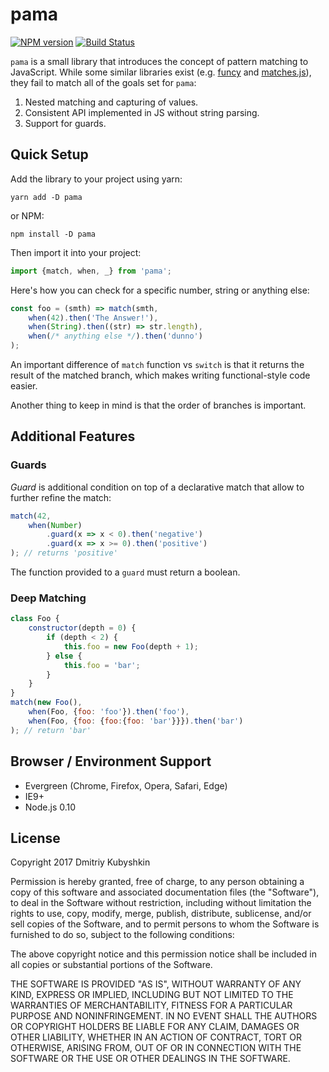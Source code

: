 # pama

[![NPM version](https://badge.fury.io/js/pama.svg)](https://npmjs.org/package/pama)
[![Build Status][travis-image]][travis-url]

[project-url]: https://github.com/grassator/pama
[travis-url]: https://travis-ci.org/grassator/pama
[travis-image]: https://travis-ci.org/grassator/pama.svg?branch=master

`pama` is a small library that introduces the concept of pattern matching to JavaScript. While some similar libraries exist (e.g. [funcy](https://www.npmjs.com/package/funcy) and [matches.js](https://github.com/natefaubion/matches.js)), they fail to match all of the goals set for `pama`:

1. Nested matching and capturing of values.
2. Consistent API implemented in JS without string parsing.
3. Support for guards.

## Quick Setup

Add the library to your project using yarn:

```
yarn add -D pama
```

or NPM:

```
npm install -D pama
```

Then import it into your project:

```js
import {match, when, _} from 'pama';
```

Here's how you can check for a specific number, string or anything else:

```js
const foo = (smth) => match(smth,
    when(42).then('The Answer!'),
    when(String).then((str) => str.length),
    when(/* anything else */).then('dunno')
);
```

An important difference of `match` function vs `switch` is that it returns the result
of the matched branch, which makes writing functional-style code easier.

Another thing to keep in mind is that the order of branches is important. 

## Additional Features

### Guards

*Guard* is additional condition on top of a declarative match that allow to further refine the match:

```js
match(42,
    when(Number)
        .guard(x => x < 0).then('negative')
        .guard(x => x >= 0).then('positive')
); // returns 'positive'
```

The function provided to a `guard` must return a boolean.

### Deep Matching

```js
class Foo {
    constructor(depth = 0) {
        if (depth < 2) {
            this.foo = new Foo(depth + 1);
        } else {
            this.foo = 'bar';
        }
    }
}
match(new Foo(),
    when(Foo, {foo: 'foo'}).then('foo'),
    when(Foo, {foo: {foo:{foo: 'bar'}}}).then('bar')
); // return 'bar'
```

## Browser / Environment Support

* Evergreen (Chrome, Firefox, Opera, Safari, Edge)
* IE9+
* Node.js 0.10

## License

Copyright 2017 Dmitriy Kubyshkin

Permission is hereby granted, free of charge, to any person obtaining a copy
of this software and associated documentation files (the "Software"), to deal
in the Software without restriction, including without limitation the rights
to use, copy, modify, merge, publish, distribute, sublicense, and/or sell
copies of the Software, and to permit persons to whom the Software is
furnished to do so, subject to the following conditions:

The above copyright notice and this permission notice shall be included in all
copies or substantial portions of the Software.

THE SOFTWARE IS PROVIDED "AS IS", WITHOUT WARRANTY OF ANY KIND, EXPRESS OR
IMPLIED, INCLUDING BUT NOT LIMITED TO THE WARRANTIES OF MERCHANTABILITY,
FITNESS FOR A PARTICULAR PURPOSE AND NONINFRINGEMENT. IN NO EVENT SHALL THE
AUTHORS OR COPYRIGHT HOLDERS BE LIABLE FOR ANY CLAIM, DAMAGES OR OTHER
LIABILITY, WHETHER IN AN ACTION OF CONTRACT, TORT OR OTHERWISE, ARISING FROM,
OUT OF OR IN CONNECTION WITH THE SOFTWARE OR THE USE OR OTHER DEALINGS IN THE
SOFTWARE.
